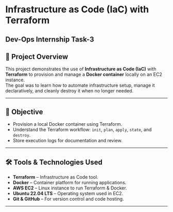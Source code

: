 # Infrastructure as Code (IaC) with Terraform
## Dev-Ops Internship Task-3

## 📌 Project Overview
This project demonstrates the use of **Infrastructure as Code (IaC)** with **Terraform** to provision and manage a **Docker container** locally on an EC2 instance.  
The goal was to learn how to automate infrastructure setup, manage it declaratively, and cleanly destroy it when no longer needed.

---

## 🎯 Objective
- Provision a local Docker container using Terraform.
- Understand the Terraform workflow: `init`, `plan`, `apply`, `state`, and `destroy`.
- Store execution logs for documentation and review.

---

## 🛠 Tools & Technologies Used
- **Terraform** – Infrastructure as Code tool.
- **Docker** – Container platform for running applications.
- **AWS EC2** – Linux instance to run Terraform & Docker.
- **Ubuntu 22.04 LTS** – Operating system used in EC2.
- **Git & GitHub** – For version control and code hosting.

---
